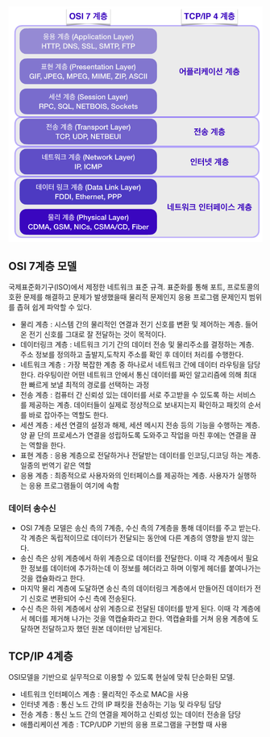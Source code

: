 ![OSI, TCP/IP](./../../images/network_model.png)

## OSI 7계층 모델
국제표준화기구(ISO)에서 제정한 네트워크 표준 규격. 표준화를 통해 포트, 프로토콜의 호환 문제를 해결하고 문제가 발생했을때 물리적 문제인지 응용 프로그램 문제인지 범위를 좁혀 쉽게 파악할 수 있다.
- 물리 계층 : 시스템 간의 물리적인 연결과 전기 신호를 변환 및 제어하는 계층. 들어온 전기 신호를 그대로 잘 전달하는 것이 목적이다.
- 데이터링크 계층 : 네트워크 기기 간의 데이터 전송 및 물리주소를 결정하는 계층. 주소 정보를 정의하고 출발지,도착지 주소를 확인 후 데이터 처리를 수행한다.
- 네트워크 계층 : 가장 복잡한 계층 중 하나로서 네트워크 간에 데이터 라우팅을 담당한다. 라우팅이란 어떤 네트워크 안에서 통신 데이터를 짜인 알고리즘에 의해 최대한 빠르게 보낼 최적의 경로를 선택하는 과정
- 전송 계층 : 컴퓨터 간 신뢰성 있는 데이터를 서로 주고받을 수 있도록 하는 서비스를 제공하는 계층. 데이터들이 실제로 정상적으로 보내지는지 확인하고 패킷의 순서를 바로 잡아주는 역할도 한다.
- 세션 계층 : 세션 연결의 설정과 해제, 세션 메시지 전송 등의 기능을 수행하는 계층. 양 끝 단의 프로세스가 연결을 성립하도록 도와주고 작업을 마친 후에는 연결을 끊는 역할을 한다.
- 표현 계층 : 응용 계층으로 전달하거나 전달받는 데이터를 인코딩,디코딩 하는 계층. 일종의 번역기 같은 역할
- 응용 계층 : 최종적으로 사용자와의 인터페이스를 제공하는 계층. 사용자가 실행하는 응용 프로그램들이 여기에 속함
### 데이터 송수신
- OSI 7계층 모델은 송신 측의 7계층, 수신 측의 7계층을 통해 데이터를 주고 받는다. 각 계층은 독립적이므로 데이터가 전달되는 동안에 다른 계층의 영향을 받지 않는다.
- 송신 측은 상위 계층에서 하위 계층으로 데이터를 전달한다. 이때 각 계층에서 필요한 정보를 데이터에 추가하는데 이 정보를 헤더라고 하며 이렇게 헤더를 붙여나가는 것을 캡슐화라고 한다.
- 마지막 물리 계층에 도달하면 송신 측의 데이터링크 계층에서 만들어진 데이터가 전기 신호로 변환되어 수신 측에 전송된다.
- 수신 측은 하위 계층에서 상위 계층으로 전달된 데이터를 받게 된다. 이때 각 계층에서 헤더를 제거해 나가는 것을 역캡슐화라고 한다. 역캡슐화를 거쳐 응용 계층에 도달하면 전달하고자 했던 원본 데이터만 남게된다.

## TCP/IP 4계층
OSI모델을 기반으로 실무적으로 이용할 수 있도록 현실에 맞춰 단순화된 모델.
- 네트워크 인터페이스 계층 : 물리적인 주소로 MAC을 사용
- 인터넷 계층 : 통신 노드 간의 IP 패킷을 전송하는 기능 및 라우팅 담당
- 전송 계층 : 통신 노드 간의 연결을 제어하고 신뢰성 있는 데이터 전송을 담당
- 애플리케이션 계층 : TCP/UDP 기반의 응용 프로그램을 구현할 때 사용